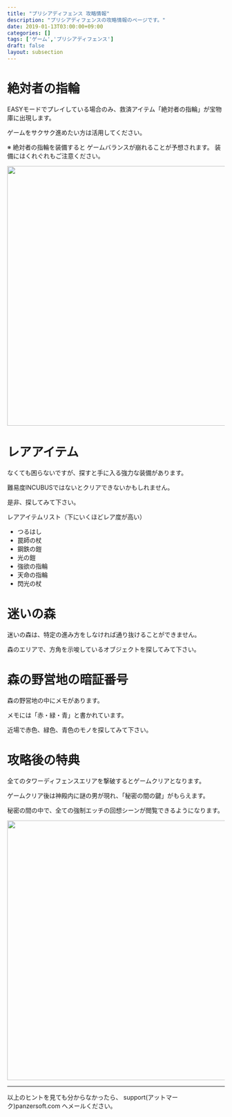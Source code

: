 ```yaml
---
title: "プリシアディフェンス 攻略情報"
description: "プリシアディフェンスの攻略情報のページです。"
date: 2019-01-13T03:00:00+09:00
categories: []
tags: ['ゲーム','プリシアディフェンス']
draft: false
layout: subsection
---
```


<h1>絶対者の指輪</h1>

EASYモードでプレイしている場合のみ、救済アイテム「絶対者の指輪」が宝物庫に出現します。

ゲームをサクサク進めたい方は活用してください。

※ 絶対者の指輪を装備すると
 ゲームバランスが崩れることが予想されます。
 装備にはくれぐれもご注意ください。

<img src="project/priciadefence/images/pricia_zettaisya.jpg" alt="" width="600"/>



<h1>レアアイテム</h1>

なくても困らないですが、探すと手に入る強力な装備があります。

難易度INCUBUSではないとクリアできないかもしれません。

是非、探してみて下さい。

レアアイテムリスト（下にいくほどレア度が高い）

- つるはし
- 罠師の杖
- 鋼鉄の鎧
- 光の鎧
- 強欲の指輪
- 天命の指輪
- 閃光の杖



<h1>迷いの森</h1>

迷いの森は、特定の進み方をしなければ通り抜けることができません。

森のエリアで、方角を示唆しているオブジェクトを探してみて下さい。


<h1>森の野営地の暗証番号</h1>

森の野営地の中にメモがあります。

メモには「赤・緑・青」と書かれています。

近場で赤色、緑色、青色のモノを探してみて下さい。

<h1>攻略後の特典</h1>

全てのタワーディフェンスエリアを撃破するとゲームクリアとなります。

ゲームクリア後は神殿内に謎の男が現れ、「秘密の間の鍵」がもらえます。

秘密の間の中で、全ての強制エッチの回想シーンが閲覧できるようになります。

<img src="project/priciadefence/images/pricia_ending.jpg" alt="" width="600"/>

<br>
<hr>

以上のヒントを見ても分からなかったら、
support(アットマーク)panzersoft.com へメールください。

<!--more-->
